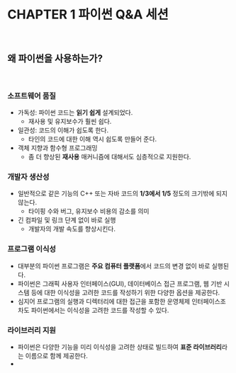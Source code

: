 CHAPTER 1 파이썬 Q&A 세션
=========================

<br>

 왜 파이썬을 사용하는가?
 -----------------------

<br>

### 소프트웨어 품질

* 가독성: 파이썬 코드는 **읽기 쉽게** 설계되었다.
  * 재사용 및 유지보수가 훨씬 쉽다.
* 일관성: 코드의 이해가 쉽도록 한다.
  * 타인의 코드에 대한 이해 역시 쉽도록 만들어 준다.
* 객체 지향과 함수형 프로그래밍
  * 좀 더 향상된 **재사용** 매커니즘에 대해서도 심층적으로 지원한다.

### 개발자 생산성

* 일반적으로 같은 기능의 C++ 또는 자바 코드의 **1/3에서 1/5** 정도의 크기밖에 되지 않는다.
  * 타이핑 수와 버그, 유지보수 비용의 감소를 의미
* 긴 컴파일 및 링크 단계 없이 바로 실행
  * 개발자의 개발 속도를 향상시킨다.

### 프로그램 이식성

* 대부분의 파이썬 프로그램은 **주요 컴퓨터 플랫폼**에서 코드의 변경 없이 바로 실행된다.
* 파이썬은 그래픽 사용자 인터페이스(GUI), 데이터베이스 접근 프로그램, 웹 기반 시스템 등에 대한 이식성을 고려한 코드를 작성하기 위한 다양한 옵션을 제공한다.
* 심지어 프로그램의 실행과 디렉터리에 대한 접근을 포함한 운영체제 인터페이스조차도 파이썬에서는 이식성을 고려한 코드를 작성할 수 있다.

### 라이브러리 지원

* 파이썬은 다양한 기능을 미리 이식성을 고려한 상태로 빌드하여 **표준 라이브러리**라는 이름으로 함께 제공한다.
* 
